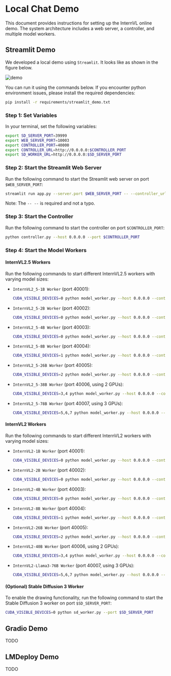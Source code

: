 # Local Chat Demo

This document provides instructions for setting up the InternVL online demo. The system architecture includes a web server, a controller, and multiple model workers.

## Streamlit Demo

We developed a local demo using `Streamlit`. It looks like as shown in the figure below.

![demo](./streamlit_demo.png)

You can run it using the commands below. If you encounter python environment issues, please install the required dependencies:

```bash
pip install -r requirements/streamlit_demo.txt
```

### Step 1: Set Variables

In your terminal, set the following variables:

```bash
export SD_SERVER_PORT=39999
export WEB_SERVER_PORT=10003
export CONTROLLER_PORT=40000
export CONTROLLER_URL=http://0.0.0.0:$CONTROLLER_PORT
export SD_WORKER_URL=http://0.0.0.0:$SD_SERVER_PORT
```

### Step 2: Start the Streamlit Web Server

Run the following command to start the Streamlit web server on port `$WEB_SERVER_PORT`:

```bash
streamlit run app.py --server.port $WEB_SERVER_PORT -- --controller_url $CONTROLLER_URL --sd_worker_url $SD_WORKER_URL
```

Note: The `-- --` is required and not a typo.

### Step 3: Start the Controller

Run the following command to start the controller on port `$CONTROLLER_PORT`:

```bash
python controller.py --host 0.0.0.0 --port $CONTROLLER_PORT
```

### Step 4: Start the Model Workers

#### InternVL2.5 Workers

Run the following commands to start different InternVL2.5 workers with varying model sizes:

- `InternVL2_5-1B Worker` (port 40001):

  ```bash
  CUDA_VISIBLE_DEVICES=0 python model_worker.py --host 0.0.0.0 --controller $CONTROLLER_URL --port 40001 --worker http://0.0.0.0:40001 --model-path OpenGVLab/InternVL2_5-1B
  ```

- `InternVL2_5-2B Worker` (port 40002):

  ```bash
  CUDA_VISIBLE_DEVICES=0 python model_worker.py --host 0.0.0.0 --controller $CONTROLLER_URL --port 40002 --worker http://0.0.0.0:40002 --model-path OpenGVLab/InternVL2_5-2B
  ```

- `InternVL2_5-4B Worker` (port 40003):

  ```bash
  CUDA_VISIBLE_DEVICES=0 python model_worker.py --host 0.0.0.0 --controller $CONTROLLER_URL --port 40003 --worker http://0.0.0.0:40003 --model-path OpenGVLab/InternVL2_5-4B
  ```

- `InternVL2_5-8B Worker` (port 40004):

  ```bash
  CUDA_VISIBLE_DEVICES=1 python model_worker.py --host 0.0.0.0 --controller $CONTROLLER_URL --port 40004 --worker http://0.0.0.0:40004 --model-path OpenGVLab/InternVL2_5-8B
  ```

- `InternVL2_5-26B Worker` (port 40005):

  ```bash
  CUDA_VISIBLE_DEVICES=2 python model_worker.py --host 0.0.0.0 --controller $CONTROLLER_URL --port 40005 --worker http://0.0.0.0:40005 --model-path OpenGVLab/InternVL2_5-26B
  ```

- `InternVL2_5-38B Worker` (port 40006, using 2 GPUs):

  ```bash
  CUDA_VISIBLE_DEVICES=3,4 python model_worker.py --host 0.0.0.0 --controller $CONTROLLER_URL --port 40006 --worker http://0.0.0.0:40006 --model-path OpenGVLab/InternVL2_5-38B --device auto
  ```

- `InternVL2_5-78B Worker` (port 40007, using 3 GPUs):

  ```bash
  CUDA_VISIBLE_DEVICES=5,6,7 python model_worker.py --host 0.0.0.0 --controller $CONTROLLER_URL --port 40007 --worker http://0.0.0.0:40007 --model-path OpenGVLab/InternVL2_5-78B --device auto
  ```

#### InternVL2 Workers

Run the following commands to start different InternVL2 workers with varying model sizes:

- `InternVL2-1B Worker` (port 40001):

  ```bash
  CUDA_VISIBLE_DEVICES=0 python model_worker.py --host 0.0.0.0 --controller $CONTROLLER_URL --port 40001 --worker http://0.0.0.0:40001 --model-path OpenGVLab/InternVL2-1B
  ```

- `InternVL2-2B Worker` (port 40002):

  ```bash
  CUDA_VISIBLE_DEVICES=0 python model_worker.py --host 0.0.0.0 --controller $CONTROLLER_URL --port 40002 --worker http://0.0.0.0:40002 --model-path OpenGVLab/InternVL2-2B
  ```

- `InternVL2-4B Worker` (port 40003):

  ```bash
  CUDA_VISIBLE_DEVICES=0 python model_worker.py --host 0.0.0.0 --controller $CONTROLLER_URL --port 40003 --worker http://0.0.0.0:40003 --model-path OpenGVLab/InternVL2-4B
  ```

- `InternVL2-8B Worker` (port 40004):

  ```bash
  CUDA_VISIBLE_DEVICES=1 python model_worker.py --host 0.0.0.0 --controller $CONTROLLER_URL --port 40004 --worker http://0.0.0.0:40004 --model-path OpenGVLab/InternVL2-8B
  ```

- `InternVL2-26B Worker` (port 40005):

  ```bash
  CUDA_VISIBLE_DEVICES=2 python model_worker.py --host 0.0.0.0 --controller $CONTROLLER_URL --port 40005 --worker http://0.0.0.0:40005 --model-path OpenGVLab/InternVL2-26B
  ```

- `InternVL2-40B Worker` (port 40006, using 2 GPUs):

  ```bash
  CUDA_VISIBLE_DEVICES=3,4 python model_worker.py --host 0.0.0.0 --controller $CONTROLLER_URL --port 40006 --worker http://0.0.0.0:40006 --model-path OpenGVLab/InternVL2-40B --device auto
  ```

- `InternVL2-Llama3-76B Worker` (port 40007, using 3 GPUs):

  ```bash
  CUDA_VISIBLE_DEVICES=5,6,7 python model_worker.py --host 0.0.0.0 --controller $CONTROLLER_URL --port 40007 --worker http://0.0.0.0:40007 --model-path OpenGVLab/InternVL2-Llama3-76B --device auto
  ```

#### (Optional) Stable Diffusion 3 Worker

To enable the drawing functionality, run the following command to start the Stable Diffusion 3 worker on port `$SD_SERVER_PORT`:

```bash
CUDA_VISIBLE_DEVICES=0 python sd_worker.py --port $SD_SERVER_PORT
```

## Gradio Demo

TODO

## LMDeploy Demo

TODO

<br>
<br>
